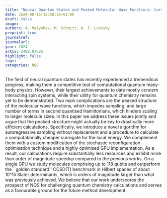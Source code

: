 ```yaml
---
title: "Neural Quantum States and Peaked Molecular Wave Functions: Curse or Blessing?"
date: 2024-08-15T18:50:55+01:00
draft: false
image: 
authors: A. Malyshev, M. Schmitt, A. I. Lvovsky
preprint: true
journalref:
journalurl:
year: 2024
arXiv: 2408.07625
highlight: false
tags:
categories: NQS
---
```


The field of neural quantum states has recently experienced a tremendous progress, making them a competitive tool of computational quantum many-body physics. However, their largest achievements to date mostly concern interacting spin systems, while their utility for quantum chemistry remains yet to be demonstrated. Two main complications are the peaked structure of the molecular wave functions, which impedes sampling, and large number of terms in second quantised Hamiltonians, which hinders scaling to larger molecule sizes. In this paper we address these issues jointly and argue that the peaked structure might actually be key to drastically more efficient calculations. Specifically, we introduce a novel algorithm for autoregressive sampling without replacement and a procedure to calculate a computationally cheaper surrogate for the local energy. We complement them with a custom modification of the stochastic reconfiguration optimisation technique and a highly optimised GPU implementation. As a result, our calculations require substantially less resources and exhibit more than order of magnitude speedup compared to the previous works. On a single GPU we study molecules comprising up to 118 qubits and outperform the ``golden standard'' CCSD(T) benchmark in Hilbert spaces of about 10^15 Slater determinants, which is orders of magnitude larger than what was previously achieved. We believe that our work underscores the prospect of NQS for challenging quantum chemistry calculations and serves as a favourable ground for the future method development.
